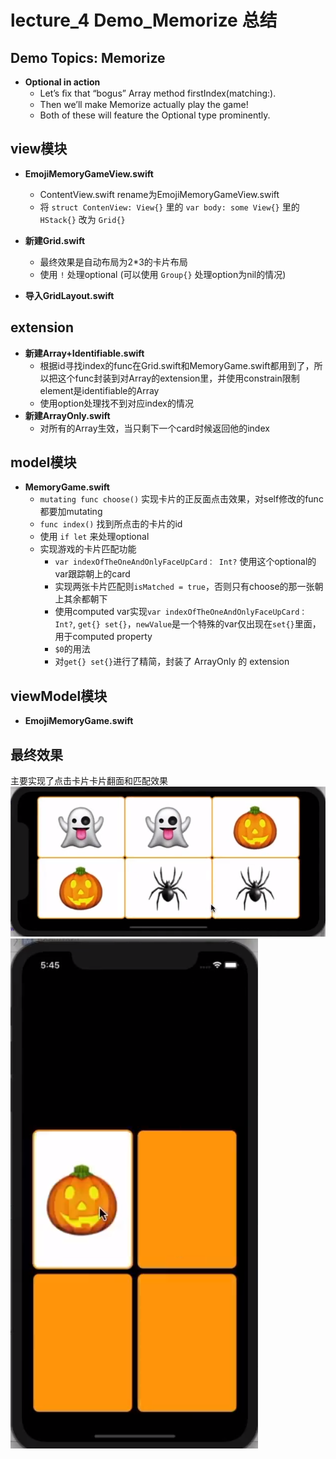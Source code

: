 # lecture_4 Demo_Memorize 总结
## Demo Topics: Memorize
- **Optional in action**  
    + Let’s ﬁx that “bogus” Array method firstIndex(matching:).  
    + Then we’ll make Memorize actually play the game!  
    + Both of these will feature the Optional type prominently.  

## view模块
- **EmojiMemoryGameView.swift**  
    - ContentView.swift rename为EmojiMemoryGameView.swift  
    - 将 `struct ContenView: View{}` 里的 `var body: some View{}` 里的 `HStack{}` 改为 `Grid{}`

- **新建Grid.swift**  
    - 最终效果是自动布局为2*3的卡片布局  
    - 使用 `!` 处理optional (可以使用 `Group{}` 处理option为nil的情况)

- **导入GridLayout.swift**

## extension
- **新建Array+Identifiable.swift**  
    - 根据id寻找index的func在Grid.swift和MemoryGame.swift都用到了，所以把这个func封装到对Array的extension里，并使用constrain限制element是identifiable的Array  
    - 使用option处理找不到对应index的情况
- **新建ArrayOnly.swift**  
    - 对所有的Array生效，当只剩下一个card时候返回他的index

## model模块
- **MemoryGame.swift**
    - `mutating func choose()` 实现卡片的正反面点击效果，对self修改的func都要加mutating  
    - `func index()` 找到所点击的卡片的id
    - 使用 `if let` 来处理optional
    * 实现游戏的卡片匹配功能
        - `var indexOfTheOneAndOnlyFaceUpCard： Int?` 使用这个optional的var跟踪朝上的card  
        - 实现两张卡片匹配则`isMatched = true`，否则只有choose的那一张朝上其余都朝下
        - 使用computed var实现`var indexOfTheOneAndOnlyFaceUpCard： Int?`, `get{} set{}`，`newValue`是一个特殊的var仅出现在`set{}`里面，用于computed property  
        - `$0`的用法
        - 对`get{} set{}`进行了精简，封装了 ArrayOnly 的 extension

## viewModel模块
- **EmojiMemoryGame.swift**  

## 最终效果
主要实现了点击卡片卡片翻面和匹配效果
![](./MyDemo_4效果图.png)
![](./MyDemo_4匹配功能.png)
